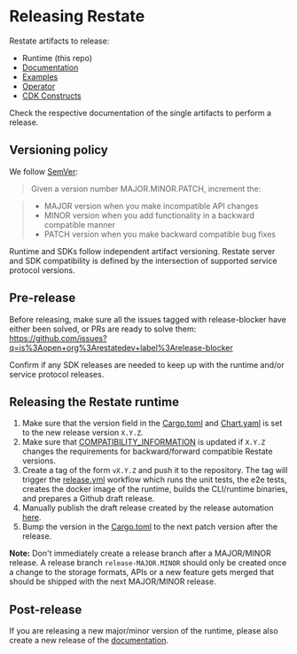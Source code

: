 # Releasing Restate

Restate artifacts to release:

* Runtime (this repo)
* [Documentation](https://github.com/restatedev/documentation/)
* [Examples](https://github.com/restatedev/examples)
* [Operator](https://github.com/restatedev/restate-operator)
* [CDK Constructs](https://github.com/restatedev/cdk)

Check the respective documentation of the single artifacts to perform a release.

## Versioning policy

We follow [SemVer](https://semver.org/):

> Given a version number MAJOR.MINOR.PATCH, increment the:

> * MAJOR version when you make incompatible API changes
> * MINOR version when you add functionality in a backward compatible manner
> * PATCH version when you make backward compatible bug fixes

Runtime and SDKs follow independent artifact versioning. Restate server and SDK compatibility is defined by the intersection of supported service protocol versions.

## Pre-release

Before releasing, make sure all the issues tagged with release-blocker have either been solved, or PRs are ready to solve them:
https://github.com/issues?q=is%3Aopen+org%3Arestatedev+label%3Arelease-blocker

Confirm if any SDK releases are needed to keep up with the runtime and/or service protocol releases.

## Releasing the Restate runtime

1. Make sure that the version field in the [Cargo.toml](/Cargo.toml) and [Chart.yaml](/charts/restate-helm/Chart.yaml) is set to the new release version `X.Y.Z`.
1. Make sure that [COMPATIBILITY_INFORMATION](/crates/node/src/cluster_marker.rs) is updated if `X.Y.Z` changes the requirements for backward/forward compatible Restate versions.
1. Create a tag of the form `vX.Y.Z` and push it to the repository. The tag will trigger the [release.yml](/.github/workflows/release.yml) workflow which runs the unit tests, the e2e tests, creates the docker image of the runtime, builds the CLI/runtime binaries, and prepares a Github draft release.
1. Manually publish the draft release created by the release automation [here](https://github.com/restatedev/restate/releases).
1. Bump the version in the [Cargo.toml](/Cargo.toml) to the next patch version after the release.

**Note:** 
Don't immediately create a release branch after a MAJOR/MINOR release.
A release branch `release-MAJOR.MINOR` should only be created once a change to the storage formats, APIs or a new feature gets merged that should be shipped with the next MAJOR/MINOR release.

## Post-release

If you are releasing a new major/minor version of the runtime, please also create a new release of the [documentation](https://github.com/restatedev/restate).
